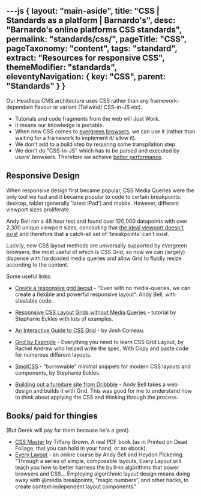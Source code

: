 ---js
{
	layout: "main-aside",
	title: "CSS | Standards as a platform | Barnardo's",
	desc: "Barnardo's online platforms CSS standards",
	permalink: "standards/css/",
	pageTitle: "CSS",
	pageTaxonomy: "content",
	tags: "standard",
	extract: "Resources for responsive CSS",
	themeModifier: "standards",
	eleventyNavigation: {
		key: "CSS",
		parent: "Standards"
	}
}
---

Our Headless CMS architecture uses CSS rather than any framework-dependant flavour or variant (Tailwind/ CSS-in-JS etc).
- Tutorials and code fragments from the web will Just Work.
- It means our knowledge is portable.
- When new CSS comes to [evergreen browsers](https://css-tricks.com/evergreen-does-not-mean-immediately-available/), we can use it (rather than waiting for a framework to implement it/ allow it).
- We don't add to a build step by requiring some transpilation step
- We don't do "CSS-in-JS" which has to be parsed and executed by users' browsers. Therefore we achieve [better performance](/standards/web-performance/).


## Responsive Design

When responsive design first became popular, CSS Media Queries were the only tool we had and it became popular to code to certain breakpoints: desktop, tablet (generally 'latest iPad') and mobile. However, different viewport sizes proliferate.

Andy Bell ran a 48 hour test and found over 120,000 datapoints with over 2,300 unique viewport sizes,  concluding that [the ideal viewport doesn't exist](https://viewports.fyi) and therefore that a catch-all set of 'breakpoints' can't exist.

Luckily, new CSS layout methods are universally supported by evergreen browsers, the most useful of which is CSS Grid, so now we can (largely) dispense with hardcoded media queries and allow Grid to fluidly resize according to the content.

Some useful links:

- [Create a responsive grid layout](https://piccalil.li/tutorial/create-a-responsive-grid-layout-with-no-media-queries-using-css-grid/) - "Even with no media-queries, we can create a flexible and powerful responsive layout". Andy Bell, with stealable code.

- [Responsive CSS Layout Grids without Media Queries](https://www.sitepoint.com/responsive-css-layout-grids-without-media-queries/) - tutorial by Stephanie Eckles with lots of examples.

- [An Interactive Guide to CSS Grid](https://www.joshwcomeau.com/css/interactive-guide-to-grid/) - by Josh Comeau. 

- [Grid by Example](https://gridbyexample.com) - 
Everything you need to learn CSS Grid Layout, by Rachel Andrew who helped write the spec. With Copy and paste code for numerous different layouts.

- [SmolCSS](https://smolcss.dev) - "borrowable" minimal snippets for modern CSS layouts and components, by Stephanie Eckles.

- [Building out a furniture site from Dribbble](https://set.studio/reality-check-1-building-out-a-furniture-site-from-dribbble/) - Andy Bell takes a web design and builds it with Grid. This was good for me to understand how to think about applying the CSS and thinking through the process.

## Books/ paid for thingies
(But Derek will pay for them because he's a gent).

- [CSS Master](https://www.sitepoint.com/premium/books/css-master-3rd-edition/) by Tiffany Brown. A real PDF book (as in Printed on Dead Foliage, that you can hold in your hand, or an ebook).
- [Every Layout](https://every-layout.dev) - an online course by Andy Bell and Heydon Pickering. "Through a series of simple, composable layouts, Every Layout will teach you how to better harness the built-in algorithms that power browsers and CSS… Employing algorithmic layout design means doing away with @media breakpoints, “magic numbers”, and other hacks, to create context-independent layout components."

